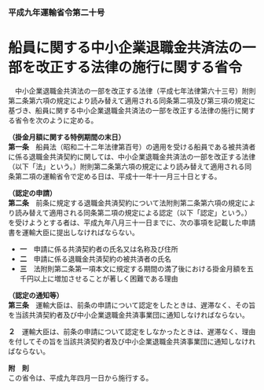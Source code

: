 ### 平成九年運輸省令第二十号  
# 船員に関する中小企業退職金共済法の一部を改正する法律の施行に関する省令  
　中小企業退職金共済法の一部を改正する法律（平成七年法律第六十三号）附則第二条第六項の規定により読み替えて適用される同条第二項及び第三項の規定に基づき、船員に関する中小企業退職金共済法の一部を改正する法律の施行に関する省令を次のように定める。  
  
**（掛金月額に関する特例期間の末日）**  
**第一条**　船員法（昭和二十二年法律第百号）の適用を受ける船員である被共済者に係る退職金共済契約に関しては、中小企業退職金共済法の一部を改正する法律（以下「法」という。）附則第二条第六項の規定により読み替えて適用される同条第二項の運輸省令で定める日は、平成十一年十一月三十日とする。  
  
**（認定の申請）**  
**第二条**　前条に規定する退職金共済契約について法附則第二条第六項の規定により読み替えて適用される同条第二項の規定による認定（以下「認定」という。）を受けようとする者は、平成九年八月三十一日までに、次の事項を記載した申請書を運輸大臣に提出しなければならない。  
* **一**　申請に係る共済契約者の氏名又は名称及び住所  
* **二**　申請に係る退職金共済契約の被共済者の氏名  
* **三**　法附則第二条第一項本文に規定する期間の満了後における掛金月額を五千円以上に増加させることが著しく困難である理由  
  
**（認定の通知等）**  
**第三条**　運輸大臣は、前条の申請について認定をしたときは、遅滞なく、その旨を当該共済契約者及び中小企業退職金共済事業団に通知しなければならない。  
  
**２**　運輸大臣は、前条の申請について認定をしなかったときは、遅滞なく、理由を付してその旨を当該共済契約者及び中小企業退職金共済事業団に通知しなければならない。  
  
**附　則**  
この省令は、平成九年四月一日から施行する。  
  
